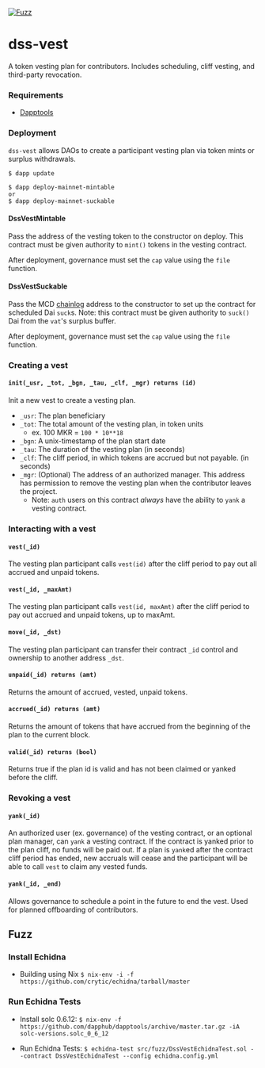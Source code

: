 [![Fuzz](https://github.com/makerdao/dss-vest/actions/workflows/fuzz.yml/badge.svg)](https://github.com/makerdao/dss-vest/actions/workflows/fuzz.yml)

# dss-vest

A token vesting plan for contributors. Includes scheduling, cliff vesting, and third-party revocation.

### Requirements

- [Dapptools](https://github.com/dapphub/dapptools)

### Deployment

`dss-vest` allows DAOs to create a participant vesting plan via token mints or surplus withdrawals.

```
$ dapp update

$ dapp deploy-mainnet-mintable
or
$ dapp deploy-mainnet-suckable
```

#### DssVestMintable

Pass the address of the vesting token to the constructor on deploy. This contract must be given authority to `mint()` tokens in the vesting contract.

After deployment, governance must set the `cap` value using the `file` function.

#### DssVestSuckable

Pass the MCD [chainlog](https://github.com/makerdao/dss-chain-log) address to the constructor to set up the contract for scheduled Dai `suck`s. Note: this contract must be given authority to `suck()` Dai from the `vat`'s surplus buffer.

After deployment, governance must set the `cap` value using the `file` function.

### Creating a vest

#### `init(_usr, _tot, _bgn, _tau, _clf, _mgr) returns (id)`

Init a new vest to create a vesting plan.

- `_usr`: The plan beneficiary
- `_tot`: The total amount of the vesting plan, in token units
  - ex. 100 MKR = `100 * 10**18`
- `_bgn`: A unix-timestamp of the plan start date
- `_tau`: The duration of the vesting plan (in seconds)
- `_clf`: The cliff period, in which tokens are accrued but not payable. (in seconds)
- `_mgr`: (Optional) The address of an authorized manager. This address has permission to remove the vesting plan when the contributor leaves the project.
  - Note: `auth` users on this contract _always_ have the ability to `yank` a vesting contract.

### Interacting with a vest

#### `vest(_id)`

The vesting plan participant calls `vest(id)` after the cliff period to pay out all accrued and unpaid tokens.

#### `vest(_id, _maxAmt)`

The vesting plan participant calls `vest(id, maxAmt)` after the cliff period to pay out accrued and unpaid tokens, up to maxAmt.

#### `move(_id, _dst)`

The vesting plan participant can transfer their contract `_id` control and ownership to another address `_dst`.

#### `unpaid(_id) returns (amt)`

Returns the amount of accrued, vested, unpaid tokens.

#### `accrued(_id) returns (amt)`

Returns the amount of tokens that have accrued from the beginning of the plan to the current block.

#### `valid(_id) returns (bool)`

Returns true if the plan id is valid and has not been claimed or yanked before the cliff.

### Revoking a vest

#### `yank(_id)`

An authorized user (ex. governance) of the vesting contract, or an optional plan manager, can `yank` a vesting contract. If the contract is yanked prior to the plan cliff, no funds will be paid out. If a plan is `yank`ed after the contract cliff period has ended, new accruals will cease and the participant will be able to call `vest` to claim any vested funds.

#### `yank(_id, _end)`

Allows governance to schedule a point in the future to end the vest. Used for planned offboarding of contributors.

## Fuzz

### Install Echidna

- Building using Nix
  `$ nix-env -i -f https://github.com/crytic/echidna/tarball/master`

### Run Echidna Tests

- Install solc 0.6.12:
  `$ nix-env -f https://github.com/dapphub/dapptools/archive/master.tar.gz -iA solc-versions.solc_0_6_12`

- Run Echidna Tests:
  `$ echidna-test src/fuzz/DssVestEchidnaTest.sol --contract DssVestEchidnaTest --config echidna.config.yml`
